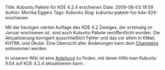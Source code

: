 Title: Kubuntu Pakete für KDE 4.2.4 erschienen
Date: 2009-06-03 19:59
Author: Monika Eggers
Tags: Kubuntu
Slug: kubuntu-pakete-fur-kde-424-erschienen

Mit der heutigen vierten Auflage des KDE 4.2 Zweiges, der erstmalig im
Januar erschienen ist, sind auch Kubuntu Pakete veröffentlicht worden.
Die Aktualisierung korrigiert ausschließlich Fehler und das vor allem in
KMail, KHTML und Okular. Eine Übersicht aller Änderungen kann dem
[Changelog](http://www.kde.org/announcements/changelogs/changelog4_2_3to4_2_4.php "http://www.kde.org/announcements/changelogs/changelog4_2_3to4_2_4.php") entnommen werden.


In unserem Wiki ist eine
[Anleitung](http://wiki.kubuntu-de.org/Installation/Upgrade/Kubuntu_9.04_auf_KDE_4.2.4_aktualisieren "http://wiki.kubuntu-de.org/Installation/Upgrade/Kubuntu_9.04_auf_KDE_4.2.4_aktualisieren") zu finden, mit deren Hilfe man Kubuntu 9.04 auf KDE 4.2.4
aktualisieren kann.



<!--break--><!--break-->
